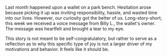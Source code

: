 Last month happened upon a wallet on a park bench. Hesitation arose because picking it up was inviting responsibility, hassle, and wasted time into our lives.  However, our curiosity got the better of us.
Long-story-short, this week we received a voice message from Billy L., the wallet's owner. The message was heartfelt and brought a tear to my eye.
 
This story is not meant to be self-congratulatory, but rather to serve as a reflection as to why this specific type of joy is not a larger driver of my motivations and behavior. It feels like it should be. 